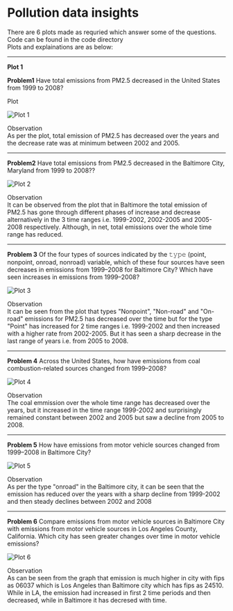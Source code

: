 # Pollution data insights

There are 6 plots made as requried which answer some of the questions. <br/>
Code can be found in the code directory <br/> 
Plots and explainations are as below:

___

**Plot 1**

**Problem1** Have total emissions from PM2.5 decreased in the United States from 1999 to 2008? <br>

Plot<br>

![Plot 1](https://github.com/nishantk12/datasciencecoursera/blob/master/Exploratory_Data_Analysis/course_project/plots/plot1.png)<br>

Observation<br>
As per the plot, total emission of PM2.5 has decreased over the years and the decrease rate was at minimum between 2002 and 2005. 

___


**Problem2** Have total emissions from PM2.5 decreased in the Baltimore City, Maryland from 1999 to 2008?? <br>

![Plot 2](https://github.com/nishantk12/datasciencecoursera/blob/master/Exploratory_Data_Analysis/course_project/plots/plot2.png)<br>

Observation<br>
It can be observed from the plot that in Baltimore the total emission of PM2.5 has gone through different phases of increase and decrease alternatively in the 3 time ranges i.e. 1999-2002, 2002-2005 and 2005-2008 respectively. Although, in net, total emissions over the whole time range has reduced.

___

**Problem 3** Of the four types of sources indicated by the 𝚝𝚢𝚙𝚎 (point, nonpoint, onroad, nonroad) variable, which of these four sources have seen decreases in emissions from 1999–2008 for Baltimore City? Which have seen increases in emissions from 1999–2008? 

![Plot 3](https://github.com/nishantk12/datasciencecoursera/blob/master/Exploratory_Data_Analysis/course_project/plots/plot3.png)<br>

Observation<br>
It can be seen from the plot that types "Nonpoint", "Non-road" and "On-road" emissions for PM2.5 has decreased over the time but for the type "Point" has increased for 2 time ranges i.e. 1999-2002 and then increased with a higher rate from 2002-2005. But it has seen a sharp decrease in the last range of years i.e. from 2005 to 2008. 

___

**Problem 4** Across the United States, how have emissions from coal combustion-related sources changed from 1999–2008?

![Plot 4](https://github.com/nishantk12/datasciencecoursera/blob/master/Exploratory_Data_Analysis/course_project/plots/plot4.png)<br>

Observation<br>
The coal emmission over the whole time range has decreased over the years, but it increased in the time range 1999-2002 and surprisingly remained constant between 2002 and 2005 but saw a decline from 2005 to 2008.

___

**Problem 5** How have emissions from motor vehicle sources changed from 1999–2008 in Baltimore City?

![Plot 5](https://github.com/nishantk12/datasciencecoursera/blob/master/Exploratory_Data_Analysis/course_project/plots/plot5.png)<br>

Observation<br>
As per the type "onroad" in the Baltimore city, it can be seen that the emission has reduced over the years with a sharp decline from 1999-2002 and then steady declines between 2002 and 2008

___

**Problem 6** Compare emissions from motor vehicle sources in Baltimore City with emissions from motor vehicle sources in Los Angeles County, California. Which city has seen greater changes over time in motor vehicle emissions?

![Plot 6](https://github.com/nishantk12/datasciencecoursera/blob/master/Exploratory_Data_Analysis/course_project/plots/plot6.png)<br>

Observation<br>
As can be seen from the graph that emission is much higher in city with fips as 06037 which is Los Angeles than Baltimore city which has fips as 24510. While in LA, the emission had increased in first 2 time periods and then decreased, while in Baltimore it has decresed with time.





